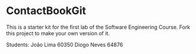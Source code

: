 # ContactBookGit
This is a starter kit for the first lab of the Software Engineering Course.
Fork this project to make your own version of it.

Students:
João Lima 60350 
Diogo Neves 64876

